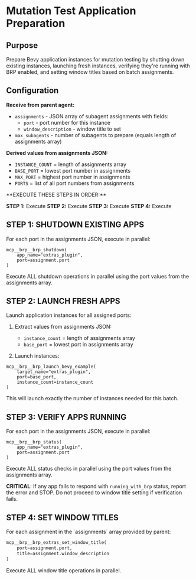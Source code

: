 # Mutation Test Application Preparation

## Purpose

Prepare Bevy application instances for mutation testing by shutting down existing instances, launching fresh instances, verifying they're running with BRP enabled, and setting window titles based on batch assignments.

## Configuration

**Receive from parent agent:**
- `assignments` - JSON array of subagent assignments with fields:
  - `port` - port number for this instance
  - `window_description` - window title to set
- `max_subagents` - number of subagents to prepare (equals length of assignments array)

**Derived values from assignments JSON:**
- `INSTANCE_COUNT` = length of assignments array
- `BASE_PORT` = lowest port number in assignments
- `MAX_PORT` = highest port number in assignments
- `PORTS` = list of all port numbers from assignments

<ExecutionSteps>
**EXECUTE THESE STEPS IN ORDER:**

**STEP 1:** Execute <ShutdownExistingApps/>
**STEP 2:** Execute <LaunchFreshApps/>
**STEP 3:** Execute <VerifyAppsRunning/>
**STEP 4:** Execute <SetWindowTitles/>
</ExecutionSteps>

## STEP 1: SHUTDOWN EXISTING APPS

<ShutdownExistingApps>
For each port in the assignments JSON, execute in parallel:

```
mcp__brp__brp_shutdown(
    app_name="extras_plugin",
    port=assignment.port
)
```

Execute ALL shutdown operations in parallel using the port values from the assignments array.

</ShutdownExistingApps>

## STEP 2: LAUNCH FRESH APPS

<LaunchFreshApps>


Launch application instances for all assigned ports:

1. Extract values from assignments JSON:
   - `instance_count` = length of assignments array
   - `base_port` = lowest port in assignments array

2. Launch instances:
```
mcp__brp__brp_launch_bevy_example(
    target_name="extras_plugin",
    port=base_port,
    instance_count=instance_count
)
```

This will launch exactly the number of instances needed for this batch.
</LaunchFreshApps>

## STEP 3: VERIFY APPS RUNNING

<VerifyAppsRunning>
For each port in the assignments JSON, execute in parallel:

```
mcp__brp__brp_status(
    app_name="extras_plugin",
    port=assignment.port
)
```

Execute ALL status checks in parallel using the port values from the assignments array.

**CRITICAL**: If any app fails to respond with `running_with_brp` status, report the error and STOP.
Do not proceed to window title setting if verification fails.
</VerifyAppsRunning>

## STEP 4: SET WINDOW TITLES

<SetWindowTitles>
For each assignment in the `assignments` array provided by parent:

```python
mcp__brp__brp_extras_set_window_title(
    port=assignment.port,
    title=assignment.window_description
)
```

Execute ALL window title operations in parallel.
</SetWindowTitles>
